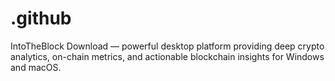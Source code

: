 # .github
IntoTheBlock Download — powerful desktop platform providing deep crypto analytics, on-chain metrics, and actionable blockchain insights for Windows and macOS.
